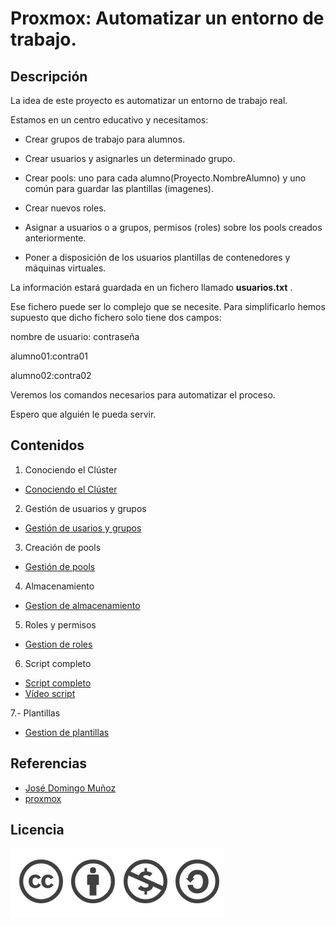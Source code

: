 # Proxmox: Automatizar un entorno de trabajo.
## Descripción

La idea de este proyecto es automatizar un entorno de trabajo real.

Estamos en un centro educativo y necesitamos:

- Crear grupos de trabajo para alumnos.

- Crear usuarios y asignarles un determinado grupo.

- Crear pools: uno para cada alumno(Proyecto.NombreAlumno) y uno común para guardar las plantillas (imagenes).

- Crear nuevos roles.

- Asignar a usuarios o a grupos, permisos (roles) sobre los pools creados anteriormente.

- Poner a disposición de los usuarios plantillas de contenedores y máquinas virtuales.


La información estará guardada en un fichero llamado **usuarios.txt** .

Ese fichero puede ser lo complejo que se necesite. Para simplificarlo hemos supuesto que dicho fichero solo tiene dos campos:

nombre de usuario: contraseña

alumno01:contra01

alumno02:contra02


Veremos los comandos necesarios para automatizar el proceso.


Espero que alguién le pueda servir.


## Contenidos
1. Conociendo el Clúster

  - [Conociendo el Clúster](modulo1/cluster.md)

2. Gestión de usuarios y grupos

  - [Gestión de usarios y grupos](modulo2/usuariosygrupos.md)

  3. Creación de pools

 - [Gestión de pools](modulo3/gestionpools.md)
 

4. Almacenamiento
  - [Gestion de almacenamiento](modulo4/gestionalmacenamiento.md)
 
5. Roles y permisos
  - [Gestion de roles](modulo5/gestionroles.md)

6. Script completo
  - [Script completo](modulo6/creacionentorno.md)
  - [Vídeo script](https://youtu.be/2FUrh9geXwQ)

7.- Plantillas
- [Gestion de plantillas](modulo7/gestionplantillas.md)
## Referencias
  * [José Domingo Muñoz](https://plataforma.josedomingo.org/pledin/)
  * [proxmox](https://pve.proxmox.com/pve-docs/api-viewer)

## Licencia
![image](licencia.png)

